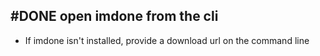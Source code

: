 ## #DONE open imdone from the cli
- If imdone isn't installed, provide a download url on the command line
<!--
#story
created:2023-10-06T02:15:31.934Z
task-id:2Hje7
story-id:open-imdone-from-the-cli order:-230
completed:2023-10-06T03:12:35.215Z
-->